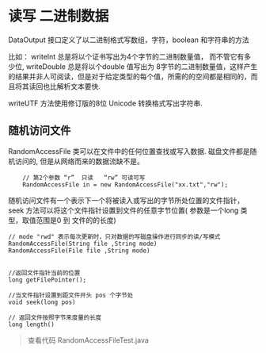 # 读写 二进制数据


DataOutput 接口定义了以二进制格式写数组，字符，boolean 和字符串的方法

比如：
writeInt 总是将以个证书写出为4个字节的二进制数量值， 而不管它有多少位,
writeDouble 总是将以个double 值写出为 8字节的二进制数量值，这样产生的结果并非人可阅读，但是对于给定类型的每个值，所需的的空间都是相同的，而且将其读回也比解析文本要快.


writeUTF 方法使用修订版的8位 Unicode 转换格式写出字符串.




## 随机访问文件
RandomAccessFile 类可以在文件中的任何位置查找或写入数据.
磁盘文件都是随机访问的, 但是从网络而来的数据流缺不是。

```
	// 第2个参数 “r”  只读   “rw” 可读可写
	RandomAccessFile in = new RandomAccessFile("xx.txt","rw");

```

随机访问文件有一个表示下一个将被读入或写出的字节所处位置的文件指针，
seek 方法可以将这个文件指针设置到文件的任意字节位置( 参数是一个long 类型，取值范围是0 到 文件的的长度)


```
// mode "rwd" 表示每次更新时，只对数据的写磁盘操作进行同步的读/写模式
RandomAccessFile(String file ,String mode)
RandomAccessFile(File file ,String mode)


//返回文件指针当前的位置
long getFilePointer();

//当文件指针设置到距文件开头 pos 个字节处
void seek(long pos)

// 返回文件按照字节来度量的长度
long length()

```
> 查看代码 RandomAccessFileTest.java




